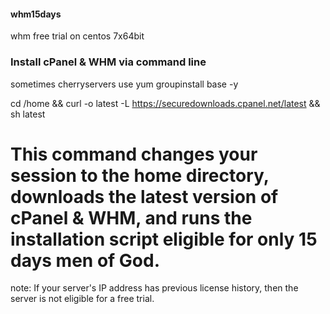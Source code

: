 #### whm15days
whm free trial on centos 7x64bit


### Install cPanel & WHM via command line

sometimes cherryservers use yum groupinstall base -y

cd /home && curl -o latest -L https://securedownloads.cpanel.net/latest && sh latest



# This command changes your session to the home directory, downloads the latest version of cPanel & WHM, and runs the installation script eligible for only 15 days men of God.

note:  If your server's IP address has previous license history, then the server is not eligible for a free trial.





